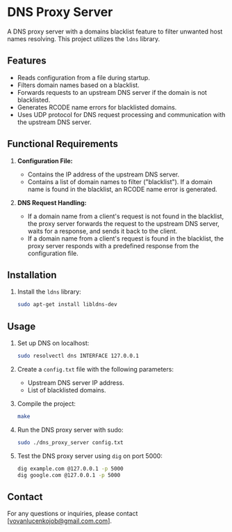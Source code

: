 # DNS Proxy Server

A DNS proxy server with a domains blacklist feature to filter unwanted host names resolving. This project utilizes the `ldns` library.

## Features

- Reads configuration from a file during startup.
- Filters domain names based on a blacklist.
- Forwards requests to an upstream DNS server if the domain is not blacklisted.
- Generates RCODE name errors for blacklisted domains.
- Uses UDP protocol for DNS request processing and communication with the upstream DNS server.

## Functional Requirements

1. **Configuration File:** 
    - Contains the IP address of the upstream DNS server.
    - Contains a list of domain names to filter ("blacklist"). If a domain name is found in the blacklist, an RCODE name error is generated.

2. **DNS Request Handling:** 
    - If a domain name from a client's request is not found in the blacklist, the proxy server forwards the request to the upstream DNS server, waits for a response, and sends it back to the client.
    - If a domain name from a client's request is found in the blacklist, the proxy server responds with a predefined response from the configuration file.

## Installation

1. Install the `ldns` library:
    ```sh
    sudo apt-get install libldns-dev
    ```

## Usage

1. Set up DNS on localhost:
    ```sh
    sudo resolvectl dns INTERFACE 127.0.0.1
    ```

2. Create a `config.txt` file with the following parameters:
    - Upstream DNS server IP address.
    - List of blacklisted domains.

3. Compile the project:
    ```sh
    make
    ```

4. Run the DNS proxy server with sudo:
    ```sh
   sudo ./dns_proxy_server config.txt
    ```

5. Test the DNS proxy server using `dig` on port 5000:
    ```sh
    dig example.com @127.0.0.1 -p 5000
    dig google.com @127.0.0.1 -p 5000
    ```

## Contact

For any questions or inquiries, please contact [vovanlucenkojob@gmail.com.com].


